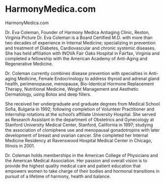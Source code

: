 HarmonyMedica.com
=================

HarmonyMedica.com

Dr. Eva Coleman, Founder of Harmony Medica Antiaging Clinic, Reston, Virginia
Picture
Dr. Eva Coleman is a Board Certified M.D. with more than two decades of experience in Internal Medicine; specializing in prevention and treatment of Diabetes, Cardiovascular and chronic systemic diseases. She has held affiliation with INOVA Fair Oaks Hospital in Fairfax, Virginia and completed a fellowship with the American Academy of Anti-Aging and Regenerative Medicine.  

Dr. Coleman currently combines disease prevention with specialties in Anti-aging Medicine, Female Endocrinology to address thyroid and adrenal gland health, perimenopause, menopause, Bio-Identical Hormone Replacement Therapy, Nutritional Medicine, Weight Management and Aesthetic Dermatology, using Botox and deep fillers. 

She received her undergraduate and graduate degrees from Medical School Sofia, Bulgaria in 1992; following completion of Volunteer Practitioner and Internship rotations at the school’s affiliate University Hospital. She served as Research Assistant in the department of Obstetrics and Gynecology at Stanford University Medical Center, Stanford, California in 1997; studying the association of clomiphene use and menopausal gonadotropins with later development of breast and ovarian cancer. She completed her Internal Medicine Residency at Ravenswood Hospital Medical Center in Chicago, Illinois in 2001.   

Dr. Coleman holds memberships in the American College of Physicians and the American Medical Association. Her passion and overall vision is to provide the highest quality medical care and patient education that empowers women to take charge of their bodies and hormonal transitions in pursuit of a lifetime of harmony, health and balance.

